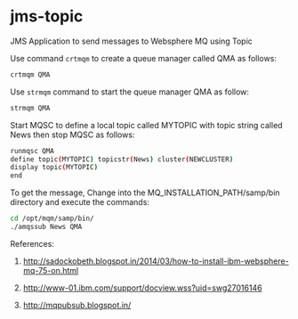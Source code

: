 # jms-topic
JMS Application to send messages to Websphere MQ using Topic

Use command ```crtmqm``` to create a queue manager called QMA as follows:

```bash
crtmqm QMA
```

Use ```strmqm``` command to start the queue manager QMA as follow:

```bash
strmqm QMA
```

Start MQSC to define a local topic called MYTOPIC with topic string called News then stop MQSC as follows:

```bash
runmqsc QMA
define topic(MYTOPIC) topicstr(News) cluster(NEWCLUSTER) 
display topic(MYTOPIC) 
end
```

To get the message, Change into the MQ_INSTALLATION_PATH/samp/bin directory and execute the commands:

```bash
cd /opt/mqm/samp/bin/
./amqssub News QMA

```

References:

1. http://sadockobeth.blogspot.in/2014/03/how-to-install-ibm-websphere-mq-75-on.html

2. http://www-01.ibm.com/support/docview.wss?uid=swg27016146

3. http://mqpubsub.blogspot.in/
